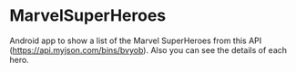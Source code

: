 # MarvelSuperHeroes
Android app to show a list of the Marvel SuperHeroes from this API (https://api.myjson.com/bins/bvyob). Also you can see the details of each hero.
